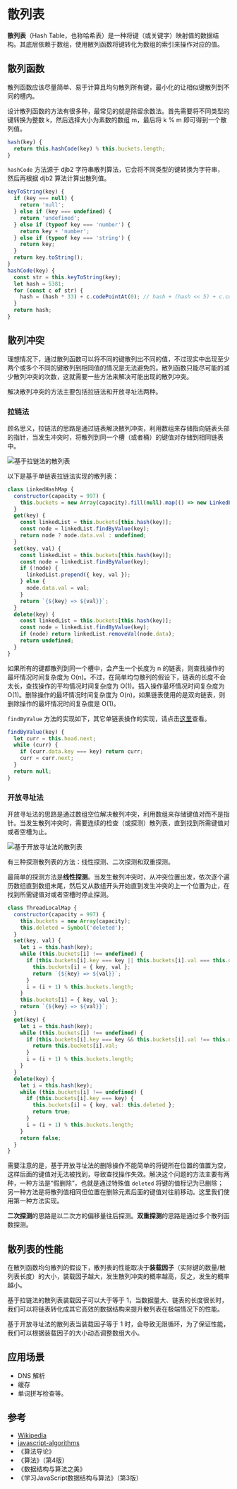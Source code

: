 # 散列表

**散列表**（Hash Table，也称哈希表）是一种将键（或关键字）映射值的数据结构。其底层依赖于数组，使用散列函数将键转化为数组的索引来操作对应的值。

## 散列函数

散列函数应该尽量简单、易于计算且均匀散列所有键，最小化的让相似键散列到不同的槽内。

设计散列函数的方法有很多种，最常见的就是除留余数法。首先需要将不同类型的键转换为整数 k，然后选择大小为素数的数组 m，最后将 k % m 即可得到一个散列值。

``` js
hash(key) {
  return this.hashCode(key) % this.buckets.length;
}
```

`hashCode` 方法源于 djb2 字符串散列算法，它会将不同类型的键转换为字符串，然后再根据 djb2 算法计算出散列值。

``` js
keyToString(key) {
  if (key === null) {
    return 'null';
  } else if (key === undefined) {
    return 'undefined';
  } else if (typeof key === 'number') {
    return key + 'number';
  } else if (typeof key === 'string') {
    return key;
  }
  return key.toString();
}
hashCode(key) {
  const str = this.keyToString(key);
  let hash = 5381;
  for (const c of str) {
    hash = (hash * 33) + c.codePointAt(0); // hash + (hash << 5) + c.codePointAt(0)
  }
  return hash;
}
```

## 散列冲突

理想情况下，通过散列函数可以将不同的键散列出不同的值，不过现实中出现至少两个或多个不同的键散列到相同值的情况是无法避免的。散列函数只能尽可能的减少散列冲突的次数，这就需要一些方法来解决可能出现的散列冲突。

解决散列冲突的方法主要包括拉链法和开放寻址法两种。

### 拉链法

顾名思义，拉链法的思路是通过链表解决散列冲突，利用数组来存储指向链表头部的指针，当发生冲突时，将散列到同一个槽（或者桶）的键值对存储到相同链表中。

![基于拉链法的散列表](https://upload.wikimedia.org/wikipedia/commons/d/d0/Hash_table_5_0_1_1_1_1_1_LL.svg)

以下是基于单链表拉链法实现的散列表：

``` js
class LinkedHashMap {
  constructor(capacity = 997) {
    this.buckets = new Array(capacity).fill(null).map(() => new LinkedList());
  }
  get(key) {
    const linkedList = this.buckets[this.hash(key)];
    const node = linkedList.findByValue(key);
    return node ? node.data.val : undefined;
  }
  set(key, val) {
    const linkedList = this.buckets[this.hash(key)];
    const node = linkedList.findByValue(key);
    if (!node) {
      linkedList.prepend({ key, val });
    } else {
      node.data.val = val;
    }
    return `{${key} => ${val}}`;
  }
  delete(key) {
    const linkedList = this.buckets[this.hash(key)];
    const node = linkedList.findByValue(key);
    if (node) return linkedList.removeVal(node.data);
    return undefined;
  }
}
```

如果所有的键都散列到同一个槽中，会产生一个长度为 n 的链表，则查找操作的最坏情况时间复杂度为 O(n)。不过，在简单均匀散列的假设下，链表的长度不会太长，查找操作的平均情况时间复杂度为 O(1)。插入操作最坏情况时间复杂度为 O(1)。删除操作的最坏情况时间复杂度为 O(n)，如果链表使用的是双向链表，则删除操作的最坏情况时间复杂度是 O(1)。

`findByValue` 方法的实现如下，其它单链表操作的实现，请点击[这里](./linked-list.md)查看。

``` js
findByValue(key) {
  let curr = this.head.next;
  while (curr) {
    if (curr.data.key === key) return curr;
    curr = curr.next;
  }
  return null;
}
```

### 开放寻址法

开放寻址法的思路是通过数组空位解决散列冲突，利用数组来存储键值对而不是指针。当发生散列冲突时，需要连续的检查（或探测）散列表，直到找到所需键值对或者空槽为止。

![基于开放寻址法的散列表](https://upload.wikimedia.org/wikipedia/commons/b/bf/Hash_table_5_0_1_1_1_1_0_SP.svg)

有三种探测散列表的方法：线性探测、二次探测和双重探测。

最简单的探测方法是**线性探测**。当发生散列冲突时，从冲突位置出发，依次逐个遍历数组直到数组末尾，然后又从数组开头开始直到发生冲突的上一个位置为止，在找到所需键值对或者空槽时停止探测。

``` js
class ThreadLocalMap {
  constructor(capacity = 997) {
    this.buckets = new Array(capacity);
    this.deleted = Symbol('deleted');
  }
  set(key, val) {
    let i = this.hash(key);
    while (this.buckets[i] !== undefined) {
      if (this.buckets[i].key === key || this.buckets[i].val === this.deleted) {
        this.buckets[i] = { key, val };
        return `{${key} => ${val}}`;
      }
      i = (i + 1) % this.buckets.length;
    }
    this.buckets[i] = { key, val };
    return `{${key} => ${val}}`;
  }
  get(key) {
    let i = this.hash(key);
    while (this.buckets[i] !== undefined) {
      if (this.buckets[i].key === key && this.buckets[i].val !== this.deleted) {
        return this.buckets[i].val;
      }
      i = (i + 1) % this.buckets.length;
    }
  }
  delete(key) {
    let i = this.hash(key);
    while (this.buckets[i] !== undefined) {
      if (this.buckets[i].key === key) {
        this.buckets[i] = { key, val: this.deleted };
        return true;
      }
      i = (i + 1) % this.buckets.length;
    }
    return false;
  }
}
```

需要注意的是，基于开放寻址法的删除操作不能简单的将键所在位置的值置为空，这样后面的键值对无法被找到，导致查找操作失效。解决这个问题的方法主要有两种，一种方法是“假删除”，也就是通过特殊值 `deleted` 将键的值标记为已删除；另一种方法是将散列值相同但位置在删除元素后面的键值对往前移动。这里我们使用第一种方法实现。

**二次探测**的思路是以二次方的偏移量往后探测。**双重探测**的思路是通过多个散列函数探测。

## 散列表的性能

在散列函数均匀散列的假设下，散列表的性能取决于**装载因子**（实际键的数量/散列表长度）的大小，装载因子越大，发生散列冲突的概率越高，反之，发生的概率越小。

基于拉链法的散列表装载因子可以大于等于 1，当数据量大、链表的长度很长时，我们可以将链表转化成其它高效的数据结构来提升散列表在极端情况下的性能。

基于开放寻址法的散列表当装载因子等于 1 时，会导致无限循环，为了保证性能，我们可以根据装载因子的大小动态调整数组大小。

## 应用场景

- DNS 解析
- 缓存
- 单词拼写检查等。

## 参考

- [Wikipedia](https://en.wikipedia.org/wiki/Hash_table)
- [javascript-algorithms](https://github.com/trekhleb/javascript-algorithms)
- 《算法导论》
- 《算法》（第4版）
- 《数据结构与算法之美》
- 《学习JavaScript数据结构与算法》（第3版）